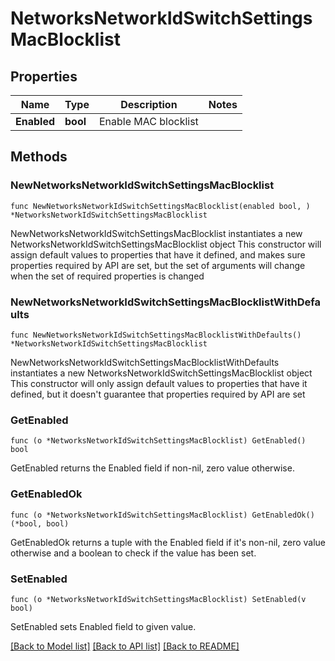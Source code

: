 # NetworksNetworkIdSwitchSettingsMacBlocklist

## Properties

Name | Type | Description | Notes
------------ | ------------- | ------------- | -------------
**Enabled** | **bool** | Enable MAC blocklist | 

## Methods

### NewNetworksNetworkIdSwitchSettingsMacBlocklist

`func NewNetworksNetworkIdSwitchSettingsMacBlocklist(enabled bool, ) *NetworksNetworkIdSwitchSettingsMacBlocklist`

NewNetworksNetworkIdSwitchSettingsMacBlocklist instantiates a new NetworksNetworkIdSwitchSettingsMacBlocklist object
This constructor will assign default values to properties that have it defined,
and makes sure properties required by API are set, but the set of arguments
will change when the set of required properties is changed

### NewNetworksNetworkIdSwitchSettingsMacBlocklistWithDefaults

`func NewNetworksNetworkIdSwitchSettingsMacBlocklistWithDefaults() *NetworksNetworkIdSwitchSettingsMacBlocklist`

NewNetworksNetworkIdSwitchSettingsMacBlocklistWithDefaults instantiates a new NetworksNetworkIdSwitchSettingsMacBlocklist object
This constructor will only assign default values to properties that have it defined,
but it doesn't guarantee that properties required by API are set

### GetEnabled

`func (o *NetworksNetworkIdSwitchSettingsMacBlocklist) GetEnabled() bool`

GetEnabled returns the Enabled field if non-nil, zero value otherwise.

### GetEnabledOk

`func (o *NetworksNetworkIdSwitchSettingsMacBlocklist) GetEnabledOk() (*bool, bool)`

GetEnabledOk returns a tuple with the Enabled field if it's non-nil, zero value otherwise
and a boolean to check if the value has been set.

### SetEnabled

`func (o *NetworksNetworkIdSwitchSettingsMacBlocklist) SetEnabled(v bool)`

SetEnabled sets Enabled field to given value.



[[Back to Model list]](../README.md#documentation-for-models) [[Back to API list]](../README.md#documentation-for-api-endpoints) [[Back to README]](../README.md)


